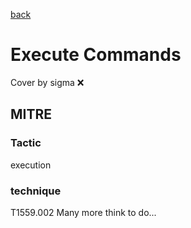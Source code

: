 [back](../index.md)
# Execute Commands
Cover by sigma :x: 
## MITRE
### Tactic
execution
### technique
T1559.002
Many more think to do...